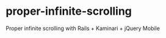 proper-infinite-scrolling
=========================

Proper infinite scrolling with Rails + Kaminari + jQuery Mobile
